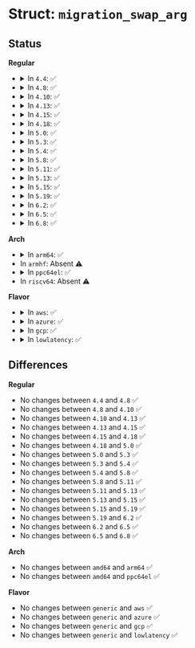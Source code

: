 # Struct: <code>migration_swap_arg</code>

## Status
<b>Regular</b>
<ul>
<li>
<details>
<summary>In <code>4.4</code>: ✅</summary>

```c
struct migration_swap_arg {
    struct task_struct *src_task;
    struct task_struct *dst_task;
    int src_cpu;
    int dst_cpu;
};
```
</details>
</li>
<li>
<details>
<summary>In <code>4.8</code>: ✅</summary>

```c
struct migration_swap_arg {
    struct task_struct *src_task;
    struct task_struct *dst_task;
    int src_cpu;
    int dst_cpu;
};
```
</details>
</li>
<li>
<details>
<summary>In <code>4.10</code>: ✅</summary>

```c
struct migration_swap_arg {
    struct task_struct *src_task;
    struct task_struct *dst_task;
    int src_cpu;
    int dst_cpu;
};
```
</details>
</li>
<li>
<details>
<summary>In <code>4.13</code>: ✅</summary>

```c
struct migration_swap_arg {
    struct task_struct *src_task;
    struct task_struct *dst_task;
    int src_cpu;
    int dst_cpu;
};
```
</details>
</li>
<li>
<details>
<summary>In <code>4.15</code>: ✅</summary>

```c
struct migration_swap_arg {
    struct task_struct *src_task;
    struct task_struct *dst_task;
    int src_cpu;
    int dst_cpu;
};
```
</details>
</li>
<li>
<details>
<summary>In <code>4.18</code>: ✅</summary>

```c
struct migration_swap_arg {
    struct task_struct *src_task;
    struct task_struct *dst_task;
    int src_cpu;
    int dst_cpu;
};
```
</details>
</li>
<li>
<details>
<summary>In <code>5.0</code>: ✅</summary>

```c
struct migration_swap_arg {
    struct task_struct *src_task;
    struct task_struct *dst_task;
    int src_cpu;
    int dst_cpu;
};
```
</details>
</li>
<li>
<details>
<summary>In <code>5.3</code>: ✅</summary>

```c
struct migration_swap_arg {
    struct task_struct *src_task;
    struct task_struct *dst_task;
    int src_cpu;
    int dst_cpu;
};
```
</details>
</li>
<li>
<details>
<summary>In <code>5.4</code>: ✅</summary>

```c
struct migration_swap_arg {
    struct task_struct *src_task;
    struct task_struct *dst_task;
    int src_cpu;
    int dst_cpu;
};
```
</details>
</li>
<li>
<details>
<summary>In <code>5.8</code>: ✅</summary>

```c
struct migration_swap_arg {
    struct task_struct *src_task;
    struct task_struct *dst_task;
    int src_cpu;
    int dst_cpu;
};
```
</details>
</li>
<li>
<details>
<summary>In <code>5.11</code>: ✅</summary>

```c
struct migration_swap_arg {
    struct task_struct *src_task;
    struct task_struct *dst_task;
    int src_cpu;
    int dst_cpu;
};
```
</details>
</li>
<li>
<details>
<summary>In <code>5.13</code>: ✅</summary>

```c
struct migration_swap_arg {
    struct task_struct *src_task;
    struct task_struct *dst_task;
    int src_cpu;
    int dst_cpu;
};
```
</details>
</li>
<li>
<details>
<summary>In <code>5.15</code>: ✅</summary>

```c
struct migration_swap_arg {
    struct task_struct *src_task;
    struct task_struct *dst_task;
    int src_cpu;
    int dst_cpu;
};
```
</details>
</li>
<li>
<details>
<summary>In <code>5.19</code>: ✅</summary>

```c
struct migration_swap_arg {
    struct task_struct *src_task;
    struct task_struct *dst_task;
    int src_cpu;
    int dst_cpu;
};
```
</details>
</li>
<li>
<details>
<summary>In <code>6.2</code>: ✅</summary>

```c
struct migration_swap_arg {
    struct task_struct *src_task;
    struct task_struct *dst_task;
    int src_cpu;
    int dst_cpu;
};
```
</details>
</li>
<li>
<details>
<summary>In <code>6.5</code>: ✅</summary>

```c
struct migration_swap_arg {
    struct task_struct *src_task;
    struct task_struct *dst_task;
    int src_cpu;
    int dst_cpu;
};
```
</details>
</li>
<li>
<details>
<summary>In <code>6.8</code>: ✅</summary>

```c
struct migration_swap_arg {
    struct task_struct *src_task;
    struct task_struct *dst_task;
    int src_cpu;
    int dst_cpu;
};
```
</details>
</li>
</ul>
<b>Arch</b>
<ul>
<li>
<details>
<summary>In <code>arm64</code>: ✅</summary>

```c
struct migration_swap_arg {
    struct task_struct *src_task;
    struct task_struct *dst_task;
    int src_cpu;
    int dst_cpu;
};
```
</details>
</li>
<li>
In <code>armhf</code>: Absent ⚠️
</li>
<li>
<details>
<summary>In <code>ppc64el</code>: ✅</summary>

```c
struct migration_swap_arg {
    struct task_struct *src_task;
    struct task_struct *dst_task;
    int src_cpu;
    int dst_cpu;
};
```
</details>
</li>
<li>
In <code>riscv64</code>: Absent ⚠️
</li>
</ul>
<b>Flavor</b>
<ul>
<li>
<details>
<summary>In <code>aws</code>: ✅</summary>

```c
struct migration_swap_arg {
    struct task_struct *src_task;
    struct task_struct *dst_task;
    int src_cpu;
    int dst_cpu;
};
```
</details>
</li>
<li>
<details>
<summary>In <code>azure</code>: ✅</summary>

```c
struct migration_swap_arg {
    struct task_struct *src_task;
    struct task_struct *dst_task;
    int src_cpu;
    int dst_cpu;
};
```
</details>
</li>
<li>
<details>
<summary>In <code>gcp</code>: ✅</summary>

```c
struct migration_swap_arg {
    struct task_struct *src_task;
    struct task_struct *dst_task;
    int src_cpu;
    int dst_cpu;
};
```
</details>
</li>
<li>
<details>
<summary>In <code>lowlatency</code>: ✅</summary>

```c
struct migration_swap_arg {
    struct task_struct *src_task;
    struct task_struct *dst_task;
    int src_cpu;
    int dst_cpu;
};
```
</details>
</li>
</ul>

## Differences
<b>Regular</b>
<ul>
<li>
No changes between <code>4.4</code> and <code>4.8</code> ✅
</li>
<li>
No changes between <code>4.8</code> and <code>4.10</code> ✅
</li>
<li>
No changes between <code>4.10</code> and <code>4.13</code> ✅
</li>
<li>
No changes between <code>4.13</code> and <code>4.15</code> ✅
</li>
<li>
No changes between <code>4.15</code> and <code>4.18</code> ✅
</li>
<li>
No changes between <code>4.18</code> and <code>5.0</code> ✅
</li>
<li>
No changes between <code>5.0</code> and <code>5.3</code> ✅
</li>
<li>
No changes between <code>5.3</code> and <code>5.4</code> ✅
</li>
<li>
No changes between <code>5.4</code> and <code>5.8</code> ✅
</li>
<li>
No changes between <code>5.8</code> and <code>5.11</code> ✅
</li>
<li>
No changes between <code>5.11</code> and <code>5.13</code> ✅
</li>
<li>
No changes between <code>5.13</code> and <code>5.15</code> ✅
</li>
<li>
No changes between <code>5.15</code> and <code>5.19</code> ✅
</li>
<li>
No changes between <code>5.19</code> and <code>6.2</code> ✅
</li>
<li>
No changes between <code>6.2</code> and <code>6.5</code> ✅
</li>
<li>
No changes between <code>6.5</code> and <code>6.8</code> ✅
</li>
</ul>
<b>Arch</b>
<ul>
<li>
No changes between <code>amd64</code> and <code>arm64</code> ✅
</li>
<li>
No changes between <code>amd64</code> and <code>ppc64el</code> ✅
</li>
</ul>
<b>Flavor</b>
<ul>
<li>
No changes between <code>generic</code> and <code>aws</code> ✅
</li>
<li>
No changes between <code>generic</code> and <code>azure</code> ✅
</li>
<li>
No changes between <code>generic</code> and <code>gcp</code> ✅
</li>
<li>
No changes between <code>generic</code> and <code>lowlatency</code> ✅
</li>
</ul>
